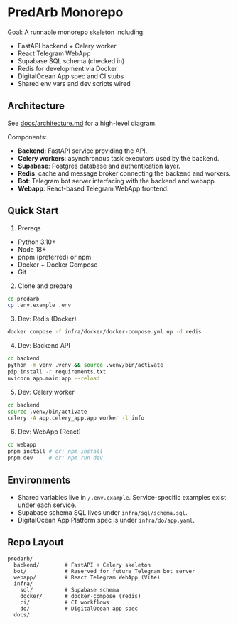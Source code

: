PredArb Monorepo
=================

Goal: A runnable monorepo skeleton including:
- FastAPI backend + Celery worker
- React Telegram WebApp
- Supabase SQL schema (checked in)
- Redis for development via Docker
- DigitalOcean App spec and CI stubs
- Shared env vars and dev scripts wired

Architecture
------------

See [docs/architecture.md](docs/architecture.md) for a high-level diagram.

Components:

- **Backend**: FastAPI service providing the API.
- **Celery workers**: asynchronous task executors used by the backend.
- **Supabase**: Postgres database and authentication layer.
- **Redis**: cache and message broker connecting the backend and workers.
- **Bot**: Telegram bot server interfacing with the backend and webapp.
- **Webapp**: React-based Telegram WebApp frontend.

Quick Start
-----------

1) Prereqs
- Python 3.10+
- Node 18+
- pnpm (preferred) or npm
- Docker + Docker Compose
- Git

2) Clone and prepare
```bash
cd predarb
cp .env.example .env
```

3) Dev: Redis (Docker)
```bash
docker compose -f infra/docker/docker-compose.yml up -d redis
```

4) Dev: Backend API
```bash
cd backend
python -m venv .venv && source .venv/bin/activate
pip install -r requirements.txt
uvicorn app.main:app --reload
```

5) Dev: Celery worker
```bash
cd backend
source .venv/bin/activate
celery -A app.celery_app.app worker -l info
```

6) Dev: WebApp (React)
```bash
cd webapp
pnpm install # or: npm install
pnpm dev     # or: npm run dev
```

Environments
------------

- Shared variables live in `/.env.example`. Service-specific examples exist under each service.
- Supabase schema SQL lives under `infra/sql/schema.sql`.
- DigitalOcean App Platform spec is under `infra/do/app.yaml`.

Repo Layout
-----------

```
predarb/
  backend/        # FastAPI + Celery skeleton
  bot/            # Reserved for future Telegram bot server
  webapp/         # React Telegram WebApp (Vite)
  infra/
    sql/          # Supabase schema
    docker/       # docker-compose (redis)
    ci/           # CI workflows
    do/           # DigitalOcean app spec
  docs/
```

